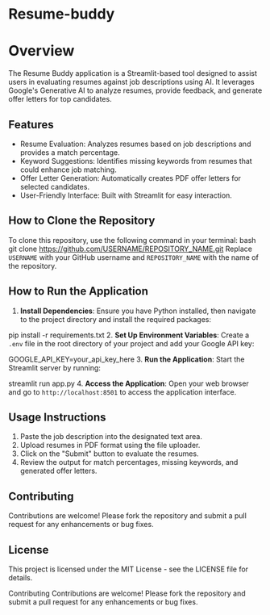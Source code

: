 # Resume-buddy
# Overview
The Resume Buddy application is a Streamlit-based tool designed to assist users in evaluating resumes against job descriptions using AI. It leverages Google's Generative AI to analyze resumes, provide feedback, and generate offer letters for top candidates.
## Features
- Resume Evaluation: Analyzes resumes based on job descriptions and provides a match percentage.
- Keyword Suggestions: Identifies missing keywords from resumes that could enhance job matching.
- Offer Letter Generation: Automatically creates PDF offer letters for selected candidates.
- User-Friendly Interface: Built with Streamlit for easy interaction.

## How to Clone the Repository
To clone this repository, use the following command in your terminal:
bash
git clone https://github.com/USERNAME/REPOSITORY_NAME.git
Replace `USERNAME` with your GitHub username and `REPOSITORY_NAME` with the name of the repository.

## How to Run the Application
1. **Install Dependencies**: Ensure you have Python installed, then navigate to the project directory and install the required packages:

pip install -r requirements.txt
2. **Set Up Environment Variables**: Create a `.env` file in the root directory of your project and add your Google API key:

GOOGLE_API_KEY=your_api_key_here
3. **Run the Application**: Start the Streamlit server by running:

streamlit run app.py
4. **Access the Application**: Open your web browser and go to `http://localhost:8501` to access the application interface.

## Usage Instructions
1. Paste the job description into the designated text area.
2. Upload resumes in PDF format using the file uploader.
3. Click on the "Submit" button to evaluate the resumes.
4. Review the output for match percentages, missing keywords, and generated offer letters.

## Contributing
Contributions are welcome! Please fork the repository and submit a pull request for any enhancements or bug fixes.

## License
This project is licensed under the MIT License - see the LICENSE file for details.

Contributing
Contributions are welcome! Please fork the repository and submit a pull request for any enhancements or bug fixes.
